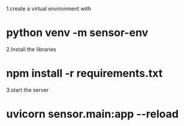 1.create a virtual environment with

# python venv -m sensor-env

2.Install the libraries

# npm install -r requirements.txt

3.start the server

# uvicorn sensor.main:app --reload
